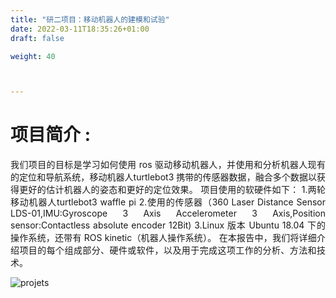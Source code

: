 ```yaml
---
title: "研二项目：移动机器人的建模和试验"
date: 2022-03-11T18:35:26+01:00
draft: false

weight: 40



---
```


# 项目简介 :


<p align = "justify"> 我们项目的目标是学习如何使用 ros 驱动移动机器人，并使用和分析机器人现有的定位和导航系统，移动机器人turtlebot3 携带的传感器数据，融合多个数据以获得更好的估计机器人的姿态和更好的定位效果。 项目使用的软硬件如下： 1.两轮移动机器人turtlebot3 waffle pi 2.使用的传感器（360 Laser Distance Sensor LDS-01,IMU:Gyroscope 3 Axis Accelerometer 3 Axis,Position sensor:Contactless absolute encoder 12Bit) 3.Linux 版本 Ubuntu 18.04 下的操作系统，还带有 ROS kinetic（机器人操作系统）。 在本报告中，我们将详细介绍项目的每个组成部分、硬件或软件，以及用于完成这项工作的分析、方法和技术。 </p>


![projets](../../../projets/projet3.jpg )

